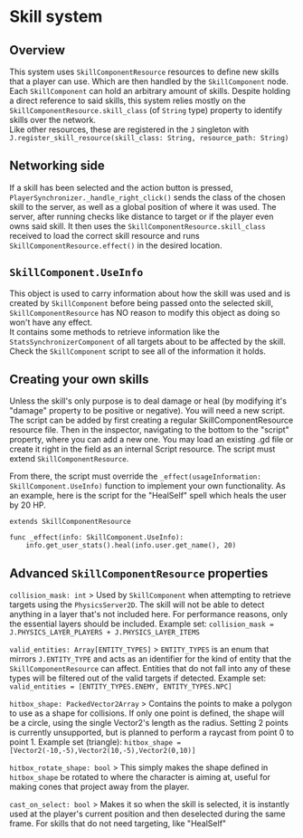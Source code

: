 # Skill system

## Overview
This system uses `SkillComponentResource` resources to define new skills that a player can use. Which are then handled by the `SkillComponent` node.  
Each `SkillComponent` can hold an arbitrary amount of skills. Despite holding a direct reference to said skills, this system relies mostly on the `SkillComponentResource.skill_class` (of `String` type) property to identify skills over the network.     
Like other resources, these are registered in the `J` singleton with `J.register_skill_resource(skill_class: String, resource_path: String)`

## Networking side  
If a skill has been selected and the action button is pressed, `PlayerSynchronizer._handle_right_click()` sends the class of the chosen skill to the server, as well as a global position of where it was used. The server, after running checks like distance to target or if the player even owns said skill. It then uses the `SkillComponentResource.skill_class` received to load the correct skill resource and runs `SkillComponentResource.effect()` in the desired location.  

## `SkillComponent.UseInfo`  
This object is used to carry information about how the skill was used and is created by `SkillComponent` before being passed onto the selected skill, `SkillComponentResource` has NO reason to modify this object as doing so won't have any effect.   
It contains some methods to retrieve information like the `StatsSynchronizerComponent` of all targets about to be affected by the skill.  
Check the `SkillComponent` script to see all of the information it holds.

## Creating your own skills
Unless the skill's only purpose is to deal damage or heal (by modifying it's "damage" property to be positive or negative). You will need a new script.  
The script can be added by first creating a regular SkillComponentResource resource file. Then in the inspector, navigating to the bottom to the "script" property, where you can add a new one. You may load an existing .gd file or create it right in the field as an internal Script resource. The script must extend `SkillComponentResource`.  
  
From there, the script must override the `_effect(usageInformation: SkillComponent.UseInfo)` function to implement your own functionality. As an example, here is the script for the "HealSelf" spell which heals the user by 20 HP.

```
extends SkillComponentResource

func _effect(info: SkillComponent.UseInfo):
	info.get_user_stats().heal(info.user.get_name(), 20)
```


## Advanced `SkillComponentResource` properties  
`collision_mask: int` > Used by `SkillComponent` when attempting to retrieve targets using the `PhysicsServer2D`. The skill will not be able to detect anything in a layer that's not included here. For performance reasons, only the essential layers should be included. Example set: `collision_mask = J.PHYSICS_LAYER_PLAYERS + J.PHYSICS_LAYER_ITEMS`   

  `valid_entities: Array[ENTITY_TYPES]` > `ENTITY_TYPES` is an enum that mirrors `J.ENTITY_TYPE` and acts as an identifier for the kind of entity that the `SkillComponentResource` can affect. Entities that do not fall into any of these types will be filtered out of the valid targets if detected. Example set: `valid_entities = [ENTITY_TYPES.ENEMY, ENTITY_TYPES.NPC]`

`hitbox_shape: PackedVector2Array` > Contains the points to make a polygon to use as a shape for collisions. If only one point is defined, the shape will be a circle, using the single Vector2's length as the radius. Setting 2 points is currently unsupported, but is planned to perform a raycast from point 0 to point 1. Example set (triangle): `hitbox_shape = [Vector2(-10,-5),Vector2(10,-5),Vector2(0,10)]`  

`hitbox_rotate_shape: bool` > This simply makes the shape defined in `hitbox_shape` be rotated to where the character is aiming at, useful for making cones that project away from the player.   
  
`cast_on_select: bool` > Makes it so when the skill is selected, it is instantly used at the player's current position and then deselected during the same frame. For skills that do not need targeting, like "HealSelf"
